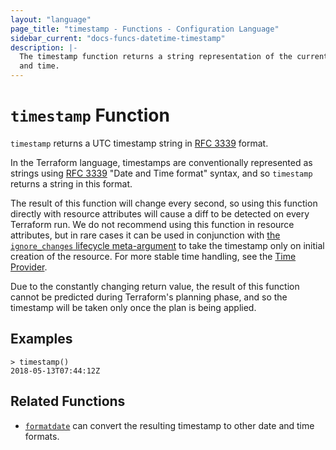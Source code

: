 ```yaml
---
layout: "language"
page_title: "timestamp - Functions - Configuration Language"
sidebar_current: "docs-funcs-datetime-timestamp"
description: |-
  The timestamp function returns a string representation of the current date
  and time.
---
```


# `timestamp` Function

`timestamp` returns a UTC timestamp string in [RFC 3339](https://tools.ietf.org/html/rfc3339) format.

In the Terraform language, timestamps are conventionally represented as
strings using [RFC 3339](https://tools.ietf.org/html/rfc3339)
"Date and Time format" syntax, and so `timestamp` returns a string
in this format.

The result of this function will change every second, so using this function
directly with resource attributes will cause a diff to be detected on every
Terraform run. We do not recommend using this function in resource attributes,
but in rare cases it can be used in conjunction with
[the `ignore_changes` lifecycle meta-argument](/docs/configuration/meta-arguments/lifecycle.html#ignore_changes)
to take the timestamp only on initial creation of the resource. For more stable
time handling, see the [Time Provider](https://registry.terraform.io/providers/hashicorp/time/).

Due to the constantly changing return value, the result of this function cannot
be predicted during Terraform's planning phase, and so the timestamp will be
taken only once the plan is being applied.

## Examples

```
> timestamp()
2018-05-13T07:44:12Z
```

## Related Functions

* [`formatdate`](./formatdate.html) can convert the resulting timestamp to
  other date and time formats.
